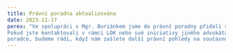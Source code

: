 ```yaml
---
title: Právní poradna aktualizována
date: 2023-11-17
perex: "Ve spolupráci s Mgr. Buriánkem jsme do právní poradny přidali sekci o DPČ.
Pokud jste kontaktovali v rámci LOK nebo své iniciativy jiného advokáta/právního
poradce, budeme rádi, když nám zašlete další právní pohledy na současnou problematiku."
---
```

